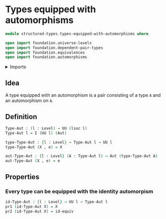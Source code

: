 # Types equipped with automorphisms

```agda
module structured-types.types-equipped-with-automorphisms where

open import foundation.universe-levels
open import foundation.dependent-pair-types
open import foundation.equivalences
open import foundation.automorphisms
```

<details><summary>Imports</summary>

```agda

```

</details>

## Idea

A type equipped with an automorphism is a pair consisting of a type `A` and an
automorphism on `A`.

## Definition

```agda
Type-Aut : (l : Level) → UU (lsuc l)
Type-Aut l = Σ (UU l) (Aut)

type-Type-Aut : {l : Level} → Type-Aut l → UU l
type-Type-Aut (X , e) = X

aut-Type-Aut : {l : Level} (A : Type-Aut l) → Aut (type-Type-Aut A)
aut-Type-Aut (X , e) = e
```

## Properties

### Every type can be equipped with the identity automorpism

```agda
id-Type-Aut : {l : Level} → UU l → Type-Aut l
pr1 (id-Type-Aut X) = X
pr2 (id-Type-Aut X) = id-equiv
```
